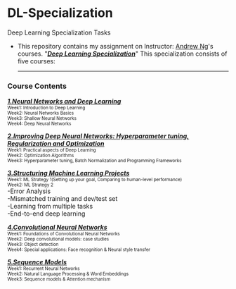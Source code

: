 # DL-Specialization
Deep Learning Specialization Tasks
* This repository contains my assignment on Instructor: [Andrew Ng](http://www.andrewng.org/)'s courses.  "[***Deep Learning Specialization***](https://www.coursera.org/specializations/deep-learning)" This specialization consists of five courses: 
   
   ------
### Course Contents
[***1.Neural Networks and Deep Learning***](https://www.coursera.org/learn/neural-networks-deep-learning/home/welcome)   
<font size=1>Week1:  Introduction to Deep Learning</font>   
<font size=1>Week2:  Neural Networks Basics</font>   
<font size=1>Week3:  Shallow Neural Networks</font>   
<font size=1>Week4:  Deep Neural Networks</font>   

[***2.Improving Deep Neural Networks: Hyperparameter tuning, Regularization and Optimization***](https://www.coursera.org/learn/deep-neural-network/home/welcome)  
<font size=1>Week1:  Practical aspects of Deep Learning</font>  
<font size=1>Week2:  Optimization Algorithms</font>  
<font size=1>Week3:  Hyperparameter tuning, Batch Normalization and Programming Frameworks</font>  

[***3.Structuring Machine Learning Projects***](https://www.coursera.org/learn/machine-learning-projects/home/welcome)   
<font size=1>Week1:  ML  Strategy 1(Setting up your goal, Comparing to human-level performance)</font>  
<font size=1>Week2:  ML Strategy 2</font>   
   -Error Analysis   
   -Mismatched training and dev/test set   
   -Learning from multiple tasks   
   -End-to-end deep learning   

[***4.Convolutional Neural Networks***](https://www.coursera.org/learn/convolutional-neural-networks)   
<font size=1>Week1:  Foundations of Convolutional Neural Networks</font>  
<font size=1>Week2:  Deep convolutional models: case studies</font>  
<font size=1>Week3:  Object detection</font>  
<font size=1>Week4:  Special applications: Face recognition & Neural style transfer</font>  
   
[***5.Sequence Models***](https://www.coursera.org/learn/nlp-sequence-models)   
<font size=1>Week1:  Recurrent Neural Networks</font>  
<font size=1>Week2:  Natural Language Processing & Word Embeddings</font>  
<font size=1>Week3:  Sequence models & Attention mechanism</font>  
